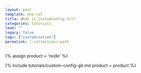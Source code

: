 ```yaml
---
layout: post
template: one-col
title: What is CustomConfig Git?
categories: tutorials
lead: ""
legacy: false
tags: ["customization"]
permalink: /:collection/:path
---
```


{% assign product = 'node' %}

{% include tutorials/custom-config-git.md product = product %}
